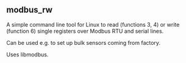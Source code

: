 modbus_rw
---------

A simple command line tool for Linux to read (functions 3, 4) 
or write (function 6) single registers over Modbus RTU and 
serial lines.

Can be used e.g. to set up bulk sensors coming from factory.

Uses libmodbus.
